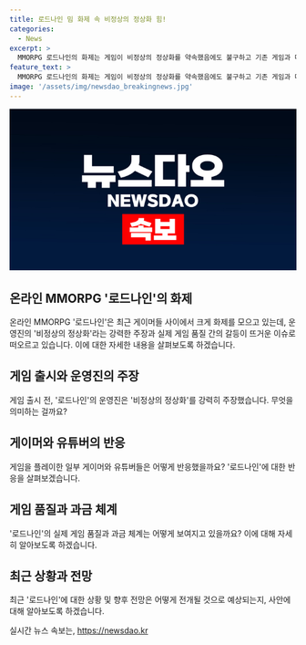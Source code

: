```yaml
---
title: 로드나인 밈 화제 속 비정상의 정상화 힘!
categories:
  - News
excerpt: >
  MMORPG 로드나인의 화제는 게임이 비정상의 정상화를 약속했음에도 불구하고 기존 게임과 다를바 없다는 지적과 함께 전혀 새로운 것이 없다는 측면에서 화제가 되고 있다. 특히 게이머와 유튜버들 사이에서는 비정상의 정상화를 비꼬는 밈이 생성되며 논란이 일고 있다. 또한 게임의 출시 후에는 렉과 버그 등의 문제로 고객 불만이 증폭되고 있으며, 로드나인의 비정상적인 마케팅 전략과 과금 시스템에 대한 의문이 제기되고 있다. 이에 게임업계와 게이머들은 로드나인의 향후 발전과 변화에 대한 관심을 가지고 있다.
feature_text: >
  MMORPG 로드나인의 화제는 게임이 비정상의 정상화를 약속했음에도 불구하고 기존 게임과 다를바 없다는 지적과 함께 전혀 새로운 것이 없다는 측면에서 화제가 되고 있다. 특히 게이머와 유튜버들 사이에서는 비정상의 정상화를 비꼬는 밈이 생성되며 논란이 일고 있다. 또한 게임의 출시 후에는 렉과 버그 등의 문제로 고객 불만이 증폭되고 있으며, 로드나인의 비정상적인 마케팅 전략과 과금 시스템에 대한 의문이 제기되고 있다. 이에 게임업계와 게이머들은 로드나인의 향후 발전과 변화에 대한 관심을 가지고 있다.
image: '/assets/img/newsdao_breakingnews.jpg'
---
```


<p><img src="/assets/img/newsdao_breakingnews.jpg" alt="implanttips 속보" /></p>

<h2 data-ke-size="size26">온라인 MMORPG '로드나인'의 화제</h2>

<p data-ke-size="size16">온라인 MMORPG '로드나인'은 최근 게이머들 사이에서 크게 화제를 모으고 있는데, 운영진의 '비정상의 정상화'라는 강력한 주장과 실제 게임 품질 간의 갈등이 뜨거운 이슈로 떠오르고 있습니다. 이에 대한 자세한 내용을 살펴보도록 하겠습니다.</p>

<h2 data-ke-size="size26">게임 출시와 운영진의 주장</h2>

<p data-ke-size="size16">게임 출시 전, '로드나인'의 운영진은 '비정상의 정상화'를 강력히 주장했습니다. 무엇을 의미하는 걸까요?</p>

<h2 data-ke-size="size26">게이머와 유튜버의 반응</h2>

<p data-ke-size="size16">게임을 플레이한 일부 게이머와 유튜버들은 어떻게 반응했을까요? '로드나인'에 대한 반응을 살펴보겠습니다.</p>

<h2 data-ke-size="size26">게임 품질과 과금 체계</h2>

<p data-ke-size="size16">'로드나인'의 실제 게임 품질과 과금 체계는 어떻게 보여지고 있을까요? 이에 대해 자세히 알아보도록 하겠습니다.</p>

<h2 data-ke-size="size26">최근 상황과 전망</h2>

<p data-ke-size="size16">최근 '로드나인'에 대한 상황 및 향후 전망은 어떻게 전개될 것으로 예상되는지, 사안에 대해 알아보도록 하겠습니다.</p>
실시간 뉴스 속보는, <a href="https://newsdao.kr" rel="dofollow">https://newsdao.kr</a>


